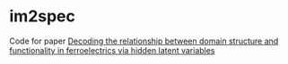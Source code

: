 # im2spec

Code for paper [Decoding the relationship between domain structure and functionality in ferroelectrics via hidden latent variables](https://arxiv.org/abs/2006.01374)
